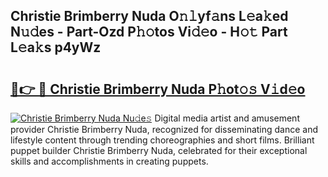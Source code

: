 ## Christie Brimberry Nuda O𝚗𝚕yf𝚊ns L𝚎a𝚔ed N𝚞𝚍es - Part-Ozd P𝚑𝚘tos Vi𝚍𝚎o - H𝚘𝚝 Part L𝚎a𝚔s p4yWz

# <h2><a href="http://kf20nt.oniu.top/?m=Christie+Brimberry+Nuda">🔗👉 🔴 Christie Brimberry Nuda P𝚑ot𝚘𝚜 V𝚒d𝚎o</a></h2>

[![Christie Brimberry Nuda Nu𝚍e𝚜](https://i.imgur.com/0qMVB7G.gif)](http://kf20nt.oniu.top/?m=Christie+Brimberry+Nuda)
Digital media artist and amusement provider Christie Brimberry Nuda, recognized for disseminating dance and lifestyle content through trending choreographies and short films. Brilliant puppet builder Christie Brimberry Nuda, celebrated for their exceptional skills and accomplishments in creating puppets.  
